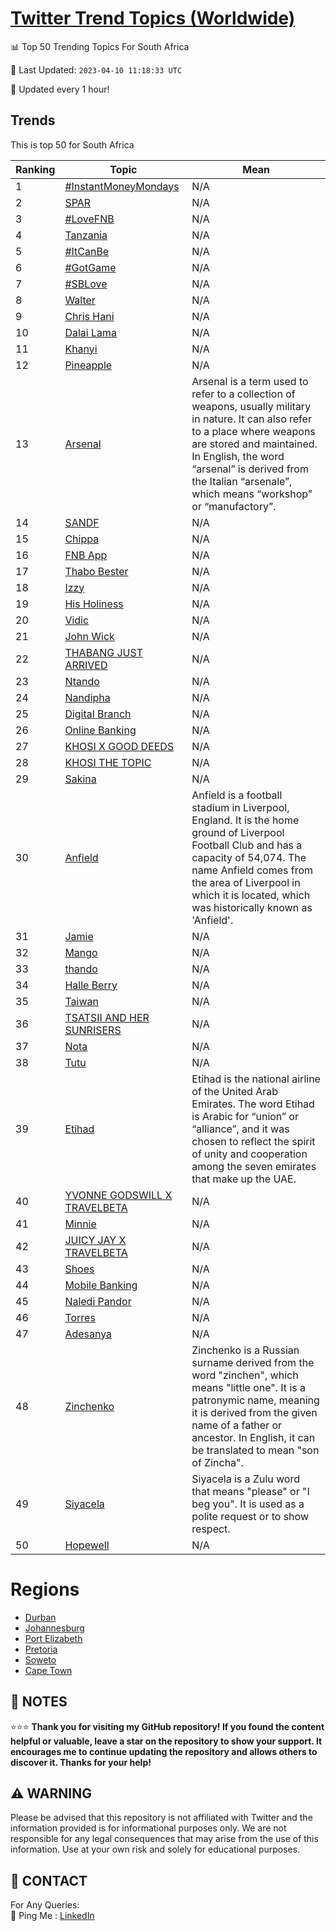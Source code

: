 [Twitter Trend Topics (Worldwide)](https://github.com/ErcinDedeoglu/Twitter-Trend-Topics)
==========


📊 Top 50 Trending Topics For South Africa

📆 Last Updated: `2023-04-10 11:18:33 UTC`

🔧 Updated every 1 hour!


## Trends

This is top 50 for South Africa

| Ranking | Topic | Mean |
| ------- | ------------ | ------------ |
| 1 | [#InstantMoneyMondays](http://twitter.com/search?q=%23InstantMoneyMondays) | N/A |
| 2 | [SPAR](http://twitter.com/search?q=SPAR) | N/A |
| 3 | [#LoveFNB](http://twitter.com/search?q=%23LoveFNB) | N/A |
| 4 | [Tanzania](http://twitter.com/search?q=Tanzania) | N/A |
| 5 | [#ItCanBe](http://twitter.com/search?q=%23ItCanBe) | N/A |
| 6 | [#GotGame](http://twitter.com/search?q=%23GotGame) | N/A |
| 7 | [#SBLove](http://twitter.com/search?q=%23SBLove) | N/A |
| 8 | [Walter](http://twitter.com/search?q=Walter) | N/A |
| 9 | [Chris Hani](http://twitter.com/search?q=Chris+Hani) | N/A |
| 10 | [Dalai Lama](http://twitter.com/search?q=Dalai+Lama) | N/A |
| 11 | [Khanyi](http://twitter.com/search?q=Khanyi) | N/A |
| 12 | [Pineapple](http://twitter.com/search?q=Pineapple) | N/A |
| 13 | [Arsenal](http://twitter.com/search?q=Arsenal) | Arsenal is a term used to refer to a collection of weapons, usually military in nature. It can also refer to a place where weapons are stored and maintained. In English, the word “arsenal” is derived from the Italian “arsenale”, which means “workshop” or “manufactory”. |
| 14 | [SANDF](http://twitter.com/search?q=SANDF) | N/A |
| 15 | [Chippa](http://twitter.com/search?q=Chippa) | N/A |
| 16 | [FNB App](http://twitter.com/search?q=FNB+App) | N/A |
| 17 | [Thabo Bester](http://twitter.com/search?q=Thabo+Bester) | N/A |
| 18 | [Izzy](http://twitter.com/search?q=Izzy) | N/A |
| 19 | [His Holiness](http://twitter.com/search?q=His+Holiness) | N/A |
| 20 | [Vidic](http://twitter.com/search?q=Vidic) | N/A |
| 21 | [John Wick](http://twitter.com/search?q=John+Wick) | N/A |
| 22 | [THABANG JUST ARRIVED](http://twitter.com/search?q=THABANG+JUST+ARRIVED) | N/A |
| 23 | [Ntando](http://twitter.com/search?q=Ntando) | N/A |
| 24 | [Nandipha](http://twitter.com/search?q=Nandipha) | N/A |
| 25 | [Digital Branch](http://twitter.com/search?q=Digital+Branch) | N/A |
| 26 | [Online Banking](http://twitter.com/search?q=Online+Banking) | N/A |
| 27 | [KHOSI X GOOD DEEDS](http://twitter.com/search?q=KHOSI+X+GOOD+DEEDS) | N/A |
| 28 | [KHOSI THE TOPIC](http://twitter.com/search?q=KHOSI+THE+TOPIC) | N/A |
| 29 | [Sakina](http://twitter.com/search?q=Sakina) | N/A |
| 30 | [Anfield](http://twitter.com/search?q=Anfield) | Anfield is a football stadium in Liverpool, England. It is the home ground of Liverpool Football Club and has a capacity of 54,074. The name Anfield comes from the area of Liverpool in which it is located, which was historically known as 'Anfield'. |
| 31 | [Jamie](http://twitter.com/search?q=Jamie) | N/A |
| 32 | [Mango](http://twitter.com/search?q=Mango) | N/A |
| 33 | [thando](http://twitter.com/search?q=thando) | N/A |
| 34 | [Halle Berry](http://twitter.com/search?q=Halle+Berry) | N/A |
| 35 | [Taiwan](http://twitter.com/search?q=Taiwan) | N/A |
| 36 | [TSATSII AND HER SUNRISERS](http://twitter.com/search?q=TSATSII+AND+HER+SUNRISERS) | N/A |
| 37 | [Nota](http://twitter.com/search?q=Nota) | N/A |
| 38 | [Tutu](http://twitter.com/search?q=Tutu) | N/A |
| 39 | [Etihad](http://twitter.com/search?q=Etihad) | Etihad is the national airline of the United Arab Emirates. The word Etihad is Arabic for “union” or “alliance”, and it was chosen to reflect the spirit of unity and cooperation among the seven emirates that make up the UAE. |
| 40 | [YVONNE GODSWILL X TRAVELBETA](http://twitter.com/search?q=YVONNE+GODSWILL+X+TRAVELBETA) | N/A |
| 41 | [Minnie](http://twitter.com/search?q=Minnie) | N/A |
| 42 | [JUICY JAY X TRAVELBETA](http://twitter.com/search?q=JUICY+JAY+X+TRAVELBETA) | N/A |
| 43 | [Shoes](http://twitter.com/search?q=Shoes) | N/A |
| 44 | [Mobile Banking](http://twitter.com/search?q=Mobile+Banking) | N/A |
| 45 | [Naledi Pandor](http://twitter.com/search?q=Naledi+Pandor) | N/A |
| 46 | [Torres](http://twitter.com/search?q=Torres) | N/A |
| 47 | [Adesanya](http://twitter.com/search?q=Adesanya) | N/A |
| 48 | [Zinchenko](http://twitter.com/search?q=Zinchenko) | Zinchenko is a Russian surname derived from the word "zinchen", which means "little one". It is a patronymic name, meaning it is derived from the given name of a father or ancestor. In English, it can be translated to mean "son of Zincha". |
| 49 | [Siyacela](http://twitter.com/search?q=Siyacela) | Siyacela is a Zulu word that means "please" or "I beg you". It is used as a polite request or to show respect. |
| 50 | [Hopewell](http://twitter.com/search?q=Hopewell) | N/A |



# Regions

* [Durban](</South Africa/Durban.md>)
* [Johannesburg](</South Africa/Johannesburg.md>)
* [Port Elizabeth](</South Africa/Port Elizabeth.md>)
* [Pretoria](</South Africa/Pretoria.md>)
* [Soweto](</South Africa/Soweto.md>)
* [Cape Town](</South Africa/Cape Town.md>)



## 📝 NOTES

⭐⭐⭐ **Thank you for visiting my GitHub repository! If you found the content helpful or valuable, leave a star on the repository to show your support. It encourages me to continue updating the repository and allows others to discover it. Thanks for your help!**


## ⚠️ WARNING

Please be advised that this repository is not affiliated with Twitter and the information provided is for informational purposes only. We are not responsible for any legal consequences that may arise from the use of this information. Use at your own risk and solely for educational purposes.


## 📨 CONTACT

 For Any Queries:  
            🏓 Ping Me : [LinkedIn](https://www.linkedin.com/in/ercindedeoglu/)
